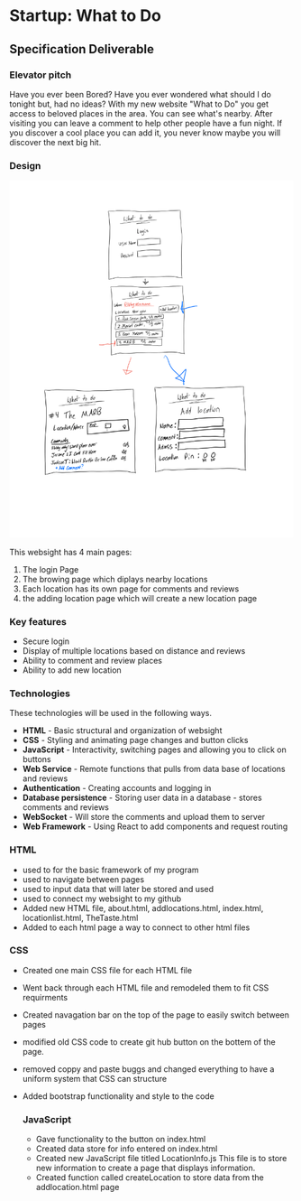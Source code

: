 # Startup: What to Do

## Specification Deliverable

### Elevator pitch

Have you ever been Bored? Have you ever wondered what should I do tonight but, had no ideas? With my new website "What to Do" you get access to beloved places in the area. You can see what's nearby. After visiting you can leave a comment to help other people have a fun night. If you discover a cool place you can add it, you never know maybe you will discover the next big hit.

### Design

![](ModelDiagram.png)

This websight has 4 main pages:
1. The login Page
1. The browing page which diplays nearby locations
1. Each location has its own page for comments and reviews
1. the adding location page which will create a new location page

### Key features

- Secure login
- Display of multiple locations based on distance and reviews
- Ability to comment and review places
- Ability to add new location

### Technologies

These technologies will be used in the following ways.

- **HTML** - Basic structural and organization of websight
- **CSS** - Styling and animating page changes and button clicks
- **JavaScript** - Interactivity, switching pages and allowing you to click on buttons
- **Web Service** - Remote functions that pulls from data base of locations and reviews
- **Authentication** - Creating accounts and logging in
- **Database persistence** - Storing user data in a database - stores comments and reviews
- **WebSocket** - Will store the comments and upload them to server
- **Web Framework** - Using React to add components and request routing

### HTML
- used to for the basic framework of my program
- used to navigate between pages
- used to input data that will later be stored and used
- used to connect my websight to my github
- Added new HTML file, about.html, addlocations.html, index.html, locationlist.html, TheTaste.html
- Added to each html page a way to connect to other html files

### CSS 
- Created one main CSS file for each HTML file
- Went back through each HTML file and remodeled them to fit CSS requirments
- Created navagation bar on the top of the page to easily switch between pages
- modified old CSS code to create git hub button on the bottem of the page.
- removed coppy and paste buggs and changed everything to have a uniform system that CSS can structure
- Added bootstrap functionality and style to the code

  ### JavaScript
  - Gave functionality to the button on index.html
  - Created data store for info entered on index.html
  - Created new JavaScript file titled LocationInfo.js This file is to store new information to create a page that displays information.
  - Created function called createLocation to store data from the addlocation.html page
    

